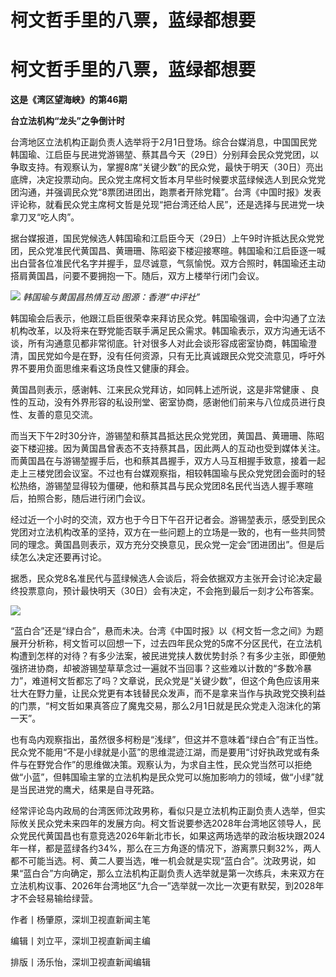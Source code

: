 # 柯文哲手里的八票，蓝绿都想要

# 柯文哲手里的八票，蓝绿都想要

**这是《湾区望海峡》的第46期**

**台立法机构“龙头”之争倒计时**

台湾地区立法机构正副负责人选举将于2月1日登场。综合台媒消息，中国国民党韩国瑜、江启臣与民进党游锡堃、蔡其昌今天（29日）分别拜会民众党党团，以争取支持。有观察认为，掌握8席“关键少数”的民众党，最快于明天（30日）亮出底牌，决定投票动向。民众党主席柯文哲本月早些时候要求蓝绿候选人到民众党党团沟通，并强调民众党“8票团进团出，跑票者开除党籍”。台湾《中国时报》发表评论称，就看民众党主席柯文哲是兑现“把台湾还给人民”，还是选择与民进党一块拿刀叉“吃人肉”。

据台媒报道，国民党候选人韩国瑜和江启臣今天（29日）上午9时许抵达民众党党团，民众党准民代黄国昌、黄珊珊、陈昭姿下楼迎接寒暄。韩国瑜和江启臣逐一喊出白营各位准民代名字并握手，显尽诚意，气氛愉悦。双方合照时，韩国瑜还主动搭肩黄国昌，问要不要拥抱一下。随后，双方上楼举行闭门会议。

![](https://inews.gtimg.com/news_bt/ORfXUj3YrdVMq920zdTIj6kwfYOtmtSdLgP9iTL4Oo5I8AA/1000)
_韩国瑜与黄国昌热情互动 图源：香港“中评社”_

韩国瑜会后表示，他跟江启臣很荣幸来拜访民众党。韩国瑜强调，会中沟通了立法机构改革，以及将来在野党能否联手满足民众需求。韩国瑜表示，双方沟通无话不谈，所有沟通意见都非常彻底。针对很多人对此会谈形容成密室协商，韩国瑜澄清，国民党如今是在野，没有任何资源，只有无比真诚跟民众党交流意见，呼吁外界不要用负面思维来看这场良性又健康的拜会。

黄国昌则表示，感谢韩、江来民众党拜访，如同韩上述所说，这是非常健康
、良性的互动，没有外界形容的私设刑堂、密室协商，感谢他们前来与八位成员进行良性、友善的意见交流。

而当天下午2时30分许，游锡堃和蔡其昌抵达民众党党团，黄国昌、黄珊珊、陈昭姿下楼迎接。因为黄国昌曾表态不支持蔡其昌，因此两人的互动也受到媒体关注。而黄国昌在与游锡堃握手后，也和蔡其昌握手，双方人马互相握手致意，接着一起走上三楼党团会议室。不过也有台媒观察指，相较韩国瑜与民众党党团会面时的轻松热络，游锡堃显得较为僵硬，他和蔡其昌与民众党团8名民代当选人握手寒暄后，拍照合影，随后进行闭门会议。

经过近一个小时的交流，双方也于今日下午召开记者会。游锡堃表示，感受到民众党团对立法机构改革的坚持，双方在一些问题上的立场是一致的，也有一些共同赞同的理念。黄国昌则表示，双方充分交换意见，民众党一定会“团进团出”。但是后续怎么决定还要再讨论。

据悉，民众党8名准民代与蓝绿候选人会谈后，将会依据双方主张开会讨论决定最终投票意向，预计最快明天（30日）会有决定，不会拖到最后一刻才公布答案。

![](https://inews.gtimg.com/news_bt/OUbWwn82_PxPs6JZzXRRjKVx632dX6x5HfySgA66S1zeYAA/1000)

“蓝白合”还是“绿白合”，悬而未决。台湾《中国时报》以《柯文哲一念之间》为题展开分析称，柯文哲可以回想一下，过去四年民众党的5席不分区民代，在立法机构遭到怎样的对待？有多少法案，被民进党挟人数优势封杀？有多少主张，即便勉强挤进协商，却被游锡堃草草念过一遍就不当回事？这些难以计数的“多数冷暴力”，难道柯文哲都忘了吗？文章说，民众党是“关键少数”，但这个角色应该用来壮大在野力量，让民众党更有本钱替民众发声，而不是拿来当作与执政党交换利益的门票，“柯文哲如果真答应了魔鬼交易，那么2月1日就是民众党走入泡沫化的第一天”。

也有岛内观察指出，虽然很多柯粉是“浅绿”，但这并不意味着“绿白合”有正当性。民众党不能用“不是小绿就是小蓝”的思维混迹江湖，而是要用“讨好执政党或有条件与在野党合作”的思维做决策。观察认为，为求自主性，民众党当然可以拒绝做“小蓝”，但韩国瑜主掌的立法机构是民众党可以施加影响力的领域，做“小绿”就是当民进党的鹰犬，结果是自寻死路。

经常评论岛内政局的台湾医师沈政男称，看似只是立法机构正副负责人选举，但实际攸关民众党未来四年的发展方向。柯文哲说要参选2028年台湾地区领导人，民众党民代黄国昌也有意竞选2026年新北市长，如果这两场选举的政治板块跟2024年一样，都是蓝绿各约34%，那么在三方角逐的情况下，游离票只剩32%，两人都不可能当选。柯、黄二人要当选，唯一机会就是实现“蓝白合”。沈政男说，如果“蓝白合”方向确定，那么立法机构正副负责人选举就是第一次练兵，未来双方在立法机构议事、2026年台湾地区“九合一”选举就一次比一次更有默契，到2028年才不会轻易输给绿营。

作者丨杨肇原，深圳卫视直新闻主笔

编辑丨刘立平，深圳卫视直新闻主编

排版丨汤乐怡，深圳卫视直新闻编辑

